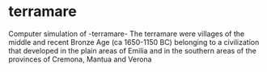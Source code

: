 # terramare
Computer simulation of -terramare-
The terramare were villages of the middle and recent Bronze Age (ca 1650-1150 BC) belonging to a civilization that developed in the plain areas of Emilia and in the southern areas of the provinces of Cremona, Mantua and Verona
